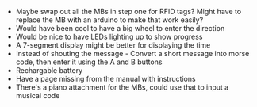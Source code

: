 * Maybe swap out all the MBs in step one for RFID tags?  Might have to replace the MB with an arduino to make that work easily?
* Would have been cool to have a big wheel to enter the direction 
* Would be nice to have LEDs lighting up to show progress
* A 7-segment display might be better for displaying the time
* Instead of shouting the message - Convert a short message into morse code, then enter it using the A and B buttons
* Rechargable battery
* Have a page missing from the manual with instructions
* There's a piano attachment for the MBs, could use that to input a musical code


